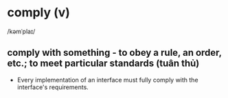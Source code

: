 # comply (v)

/kəmˈplaɪ/

## comply with something - to obey a rule, an order, etc.; to meet particular standards (tuân thủ)

- Every implementation of an interface must fully comply with the interface's requirements.